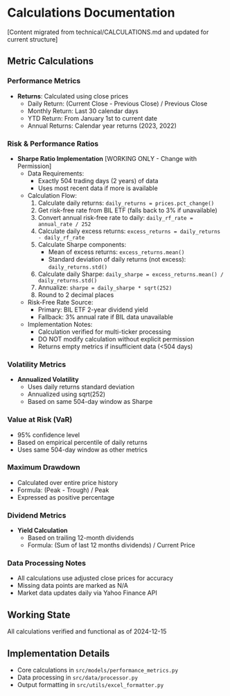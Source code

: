 # Calculations Documentation 

[Content migrated from technical/CALCULATIONS.md and updated for current structure]

## Metric Calculations

### Performance Metrics
- **Returns**: Calculated using close prices
  - Daily Return: (Current Close - Previous Close) / Previous Close
  - Monthly Return: Last 30 calendar days
  - YTD Return: From January 1st to current date
  - Annual Returns: Calendar year returns (2023, 2022)

### Risk & Performance Ratios
- **Sharpe Ratio Implementation** [WORKING ONLY - Change with Permission]
  - Data Requirements:
    - Exactly 504 trading days (2 years) of data
    - Uses most recent data if more is available
  - Calculation Flow:
    1. Calculate daily returns: `daily_returns = prices.pct_change()`
    2. Get risk-free rate from BIL ETF (falls back to 3% if unavailable)
    3. Convert annual risk-free rate to daily: `daily_rf_rate = annual_rate / 252`
    4. Calculate daily excess returns: `excess_returns = daily_returns - daily_rf_rate`
    5. Calculate Sharpe components:
       - Mean of excess returns: `excess_returns.mean()`
       - Standard deviation of daily returns (not excess): `daily_returns.std()`
    6. Calculate daily Sharpe: `daily_sharpe = excess_returns.mean() / daily_returns.std()`
    7. Annualize: `sharpe = daily_sharpe * sqrt(252)`
    8. Round to 2 decimal places
  - Risk-Free Rate Source:
    - Primary: BIL ETF 2-year dividend yield
    - Fallback: 3% annual rate if BIL data unavailable
  - Implementation Notes:
    - Calculation verified for multi-ticker processing
    - DO NOT modify calculation without explicit permission
    - Returns empty metrics if insufficient data (<504 days)

### Volatility Metrics
- **Annualized Volatility**
  - Uses daily returns standard deviation
  - Annualized using sqrt(252)
  - Based on same 504-day window as Sharpe

### Value at Risk (VaR)
- 95% confidence level
- Based on empirical percentile of daily returns
- Uses same 504-day window as other metrics

### Maximum Drawdown
- Calculated over entire price history
- Formula: (Peak - Trough) / Peak
- Expressed as positive percentage

### Dividend Metrics
- **Yield Calculation**
  - Based on trailing 12-month dividends
  - Formula: (Sum of last 12 months dividends) / Current Price

### Data Processing Notes
- All calculations use adjusted close prices for accuracy
- Missing data points are marked as N/A
- Market data updates daily via Yahoo Finance API

## Working State
All calculations verified and functional as of 2024-12-15

## Implementation Details
- Core calculations in `src/models/performance_metrics.py`
- Data processing in `src/data/processor.py`
- Output formatting in `src/utils/excel_formatter.py`
